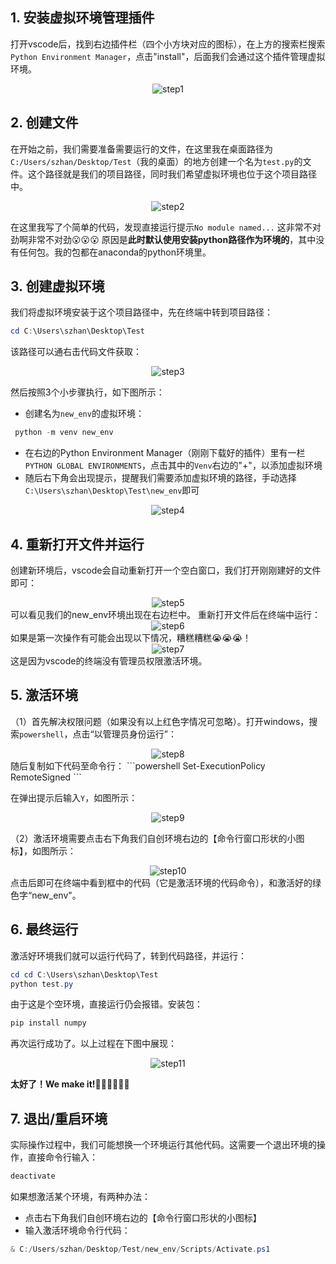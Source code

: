 ## 1. 安装虚拟环境管理插件

打开vscode后，找到右边插件栏（四个小方块对应的图标），在上方的搜索栏搜索`Python Environment Manager`，点击"install"，后面我们会通过这个插件管理虚拟环境。
<div style="text-align: center;">
<img src="pics/1.png" alt="step1">
</div>

## 2. 创建文件

在开始之前，我们需要准备需要运行的文件，在这里我在桌面路径为`C:/Users/szhan/Desktop/Test`（我的桌面）的地方创建一个名为`test.py`的文件。这个路径就是我们的项目路径，同时我们希望虚拟环境也位于这个项目路径中。
<div style="text-align: center;">
<img src="pics/2.png" alt="step2">
</div>

在这里我写了个简单的代码，发现直接运行提示`No module named...`
这非常不对劲啊非常不对劲😮😮😮
原因是**此时默认使用安装python路径作为环境的**，其中没有任何包。我的包都在anaconda的python环境里。

## 3. 创建虚拟环境

我们将虚拟环境安装于这个项目路径中，先在终端中转到项目路径：
```powershell
cd C:\Users\szhan\Desktop\Test
```
该路径可以通右击代码文件获取：
<div style="text-align: center;">
<img src="pics/3.png" alt="step3">
</div>

然后按照3个小步骤执行，如下图所示：
- 创建名为`new_env`的虚拟环境：
```powershell
 python -m venv new_env
```
- 在右边的Python Environment Manager（刚刚下载好的插件）里有一栏`PYTHON GLOBAL ENVIRONMENTS`，点击其中的`Venv`右边的"+"，以添加虚拟环境
- 随后右下角会出现提示，提醒我们需要添加虚拟环境的路径，手动选择`C:\Users\szhan\Desktop\Test\new_env`即可
<div style="text-align: center;">
<img src="pics/4.png" alt="step4">
</div>

## 4. 重新打开文件并运行
创建新环境后，vscode会自动重新打开一个空白窗口，我们打开刚刚建好的文件即可：
<div style="text-align: center;">
<img src="pics/5.png" alt="step5">
</div>
可以看见我们的new_env环境出现在右边栏中。
重新打开文件后在终端中运行：
<div style="text-align: center;">
<img src="pics/6.png" alt="step6">
</div>
如果是第一次操作有可能会出现以下情况，糟糕糟糕😭😭😭！
<div style="text-align: center;">
<img src="pics/7.png" alt="step7">
</div>
这是因为vscode的终端没有管理员权限激活环境。

## 5. 激活环境

（1）首先解决权限问题（如果没有以上红色字情况可忽略）。打开windows，搜索`powershell`，点击“以管理员身份运行”：
<div style="text-align: center;">
<img src="pics/8.png" alt="step8">
</div>
随后复制如下代码至命令行：
```powershell
 Set-ExecutionPolicy RemoteSigned
```

在弹出提示后输入`Y`，如图所示：
<div style="text-align: center;">
<img src="pics/9.png" alt="step9">
</div>

（2）激活环境需要点击右下角我们自创环境右边的【命令行窗口形状的小图标】，如图所示：
<div style="text-align: center;">
<img src="pics/10.png" alt="step10">
</div>
点击后即可在终端中看到框中的代码（它是激活环境的代码命令），和激活好的绿色字“new_env"。

## 6. 最终运行

激活好环境我们就可以运行代码了，转到代码路径，并运行：
```powershell
cd cd C:\Users\szhan\Desktop\Test
python test.py
```
由于这是个空环境，直接运行仍会报错。安装包：
```powershell
pip install numpy
```
再次运行成功了。以上过程在下图中展现：
<div style="text-align: center;">
<img src="pics/11.png" alt="step11">
</div>

**太好了！We make it!**🎉🎉🎉😄😄😄

## 7. 退出/重启环境

实际操作过程中，我们可能想换一个环境运行其他代码。这需要一个退出环境的操作，直接命令行输入：
```powershell
deactivate
```
如果想激活某个环境，有两种办法：
- 点击右下角我们自创环境右边的【命令行窗口形状的小图标】
- 输入激活环境命令行代码：
```powershell
& C:/Users/szhan/Desktop/Test/new_env/Scripts/Activate.ps1
```
